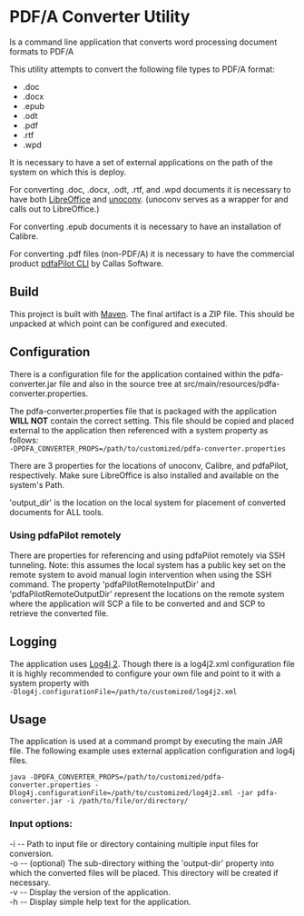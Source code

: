# PDF/A Converter Utility
Is a command line application that converts word processing document formats to PDF/A

This utility attempts to convert the following file types to PDF/A format:
- .doc
- .docx
- .epub
- .odt
- .pdf
- .rtf
- .wpd

It is necessary to have a set of external applications on the path of the system on which this is deploy.

For converting .doc, .docx, .odt, .rtf, and .wpd documents it is necessary to have both [LibreOffice](http://www.libreoffice.org/) and [unoconv](http://dag.wiee.rs/home-made/unoconv/). (unoconv serves as a wrapper for and calls out to LibreOffice.)

For converting .epub documents it is necessary to have an installation of Calibre.

For converting .pdf files (non-PDF/A) it is necessary to have the commercial product [pdfaPilot CLI](https://www.callassoftware.com/en/products/pdfapilot/?type=product&product=pdfapilotcli) by Callas Software.

## Build
This project is built with [Maven](https://maven.apache.org/). The final artifact is a ZIP file. This should be unpacked at which point can be configured and executed.

## Configuration
There is a configuration file for the application contained within the pdfa-converter.jar file and also in the source tree at src/main/resources/pdfa-converter.properties.

The pdfa-converter.properties file that is packaged with the application **WILL NOT** contain the correct setting.
This file should be copied and placed external to the application then referenced with a system property as follows: <br>
`-DPDFA_CONVERTER_PROPS=/path/to/customized/pdfa-converter.properties`

There are 3 properties for the locations of unoconv, Calibre, and pdfaPilot, respectively. Make sure LibreOffice is also installed and available on the system's Path.

'output_dir' is the location on the local system for placement of converted documents for ALL tools.

### Using pdfaPilot remotely
There are properties for referencing and using pdfaPilot remotely via SSH tunneling. Note: this assumes the local system has a public key set on the remote system to avoid manual login intervention when using the SSH command. The property 'pdfaPilotRemoteInputDir' and 'pdfaPilotRemoteOutputDir' represent the locations on the remote system where the application will SCP a file to be converted and and SCP to retrieve the converted file.

## Logging
The application uses [Log4j 2](http://logging.apache.org/log4j/2.x/). Though there is a log4j2.xml configuration file it is highly recommended to configure your own file and point to it with a system property with <br>
`-Dlog4j.configurationFile=/path/to/customized/log4j2.xml`

## Usage
The application is used at a command prompt by executing the main JAR file. The following example uses external application configuration and log4j files.

`java -DPDFA_CONVERTER_PROPS=/path/to/customized/pdfa-converter.properties -Dlog4j.configurationFile=/path/to/customized/log4j2.xml -jar pdfa-converter.jar -i /path/to/file/or/directory/`

### Input options:
-i -- Path to input file or directory containing multiple input files for conversion.<br>
-o -- (optional) The sub-directory withing the 'output-dir' property into which the converted files will be placed. This directory will be created if necessary.<br>
-v -- Display the version of the application.<br>
-h -- Display simple help text for the application.
